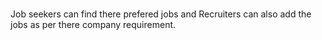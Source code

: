 # 
 Job seekers can find there prefered jobs and
 Recruiters can also add the jobs as per there company requirement. 
